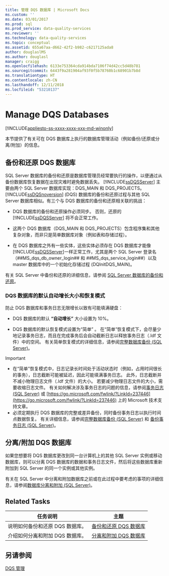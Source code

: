 ```yaml
---
title: 管理 DQS 数据库 | Microsoft Docs
ms.custom: ''
ms.date: 03/01/2017
ms.prod: sql
ms.prod_service: data-quality-services
ms.reviewer: ''
ms.technology: data-quality-services
ms.topic: conceptual
ms.assetid: 655a67aa-d662-42f2-b982-c6217125ada8
author: douglaslMS
ms.author: douglasl
manager: craigg
ms.openlocfilehash: 6133e753364cda914bda7106f74d42cc5d48b781
ms.sourcegitcommit: 6443f9a281904af93f0f5b78760b1c68901b7b8d
ms.translationtype: HT
ms.contentlocale: zh-CN
ms.lasthandoff: 12/11/2018
ms.locfileid: "53210137"
---
```

# <a name="manage-dqs-databases"></a>Manage DQS Databases

[!INCLUDE[appliesto-ss-xxxx-xxxx-xxx-md-winonly](../includes/appliesto-ss-xxxx-xxxx-xxx-md-winonly.md)]

  本节提供了有关可在 DQS 数据库上执行的数据库管理活动（例如备份/还原或分离/附加）的信息。  
  
##  <a name="BackupRestore"></a> 备份和还原 DQS 数据库  
 SQL Server 数据库的备份和还原是数据库管理员经常要执行的操作，以便通过从备份数据库恢复数据在出现灾难时避免数据丢失。 [!INCLUDE[ssDQSServer](../includes/ssdqsserver-md.md)] 主要由两个 SQL Server 数据库实现：DQS_MAIN 和 DQS_PROJECTS。 [!INCLUDE[ssDQSnoversion](../includes/ssdqsnoversion-md.md)] (DQS) 数据库的备份和还原过程与其他 SQL Server 数据库相似。有三个与 DQS 数据库的备份和还原相关联的挑战：  
  
-   DQS 数据库的备份和还原操作必须同步。 否则，还原的 [!INCLUDE[ssDQSServer](../includes/ssdqsserver-md.md)] 将不会正常工作。  
  
-   这两个 DQS 数据库（DQS_MAIN 和 DQS_PROJECTS）包含程序集和其他复杂对象，而非只是简单数据库对象（例如表和存储过程）。  
  
-   在 DQS 数据库之外有一些实体，这些实体必须存在 DQS 数据库才能像 [!INCLUDE[ssDQSServer](../includes/ssdqsserver-md.md)]一样正常工作，尤其是两个 SQL Server 登录名（##MS_dqs_db_owner_login## 和 ##MS_dqs_service_login##）以及 master 数据库中的一个初始化存储过程 (DQInitDQS_MAIN)。  
  
 有关 SQL Server 中备份和还原的详细信息，请参阅 [SQL Server 数据库的备份和还原](../relational-databases/backup-restore/back-up-and-restore-of-sql-server-databases.md)。  
  
### <a name="default-autogrowth-size-and-recovery-model-for-the-dqs-databases"></a>DQS 数据库的默认自动增长大小和恢复模式  
 防止 DQS 数据库和事务日志无限增长以致有可能填满硬盘：  
  
-   DQS 数据库的默认 **“自动增长”** 大小设置为 10%。  
  
-   DQS 数据库的默认恢复模式设置为“简单” 。 在“简单”恢复模式下，会尽量少地记录事务日志，而且在完成事务后会自动截断日志以释放事务日志（.ldf 文件）中的空间。 有关简单恢复模式的详细信息，请参阅[完整数据库备份 (SQL Server)](../relational-databases/backup-restore/full-database-backups-sql-server.md)。  
  
> [!IMPORTANT]
>  -   在“简单”恢复模式中，日志记录长时间处于活动状态时（例如，占用时间很长的事务），日志截断可能被延迟，因此可能填满事务日志。 此外，日志截断并不减小物理日志文件（.ldf 文件）的大小。 若要减少物理日志文件的大小，需要收缩日志文件。 有关如何解决涉及事务日志的问题的信息，请参阅[事务日志 &#40;SQL Server&#41;](../relational-databases/logs/the-transaction-log-sql-server.md) 或 [https://go.microsoft.com/fwlink/?LinkId=237446](https://go.microsoft.com/fwlink/?LinkId=237446) 上的 Microsoft 技术支持文章。  
> -   必须定期执行 DQS 数据库的完整或差异备份，同时备份事务日志以执行时间点数据恢复。 有关详细信息，请参阅[完整数据库备份 (SQL Server)](../relational-databases/backup-restore/full-database-backups-sql-server.md) 和 [备份事务日志 (SQL Server)](../relational-databases/backup-restore/back-up-a-transaction-log-sql-server.md)。  
  
##  <a name="DetachAttach"></a> 分离/附加 DQS 数据库  
 如果您想要将 DQS 数据库更改到同一台计算机上的其他 SQL Server 实例或移动数据库，则可以分离 DQS 数据库的数据和事务日志文件，然后将这些数据库重新附加到 SQL Server 的同一个实例或其他实例。  
  
 有关在 SQL Server 中分离和附加数据库之前或在此过程中要考虑的事项的详细信息，请参阅[数据库分离和附加 (SQL Server)](../relational-databases/databases/database-detach-and-attach-sql-server.md)。  
  
## <a name="related-tasks"></a>Related Tasks  
  
|任务说明|主题|  
|----------------------|-----------|  
|说明如何备份和还原 DQS 数据库。|[备份和还原 DQS 数据库](../data-quality-services/backing-up-and-restoring-dqs-databases.md)|  
|介绍如何分离和附加 DQS 数据库。|[分离和附加 DQS 数据库](../data-quality-services/detaching-and-attaching-dqs-databases.md)|  
  
## <a name="see-also"></a>另请参阅  
 [DQS 管理](../data-quality-services/dqs-administration.md)  
  
  
